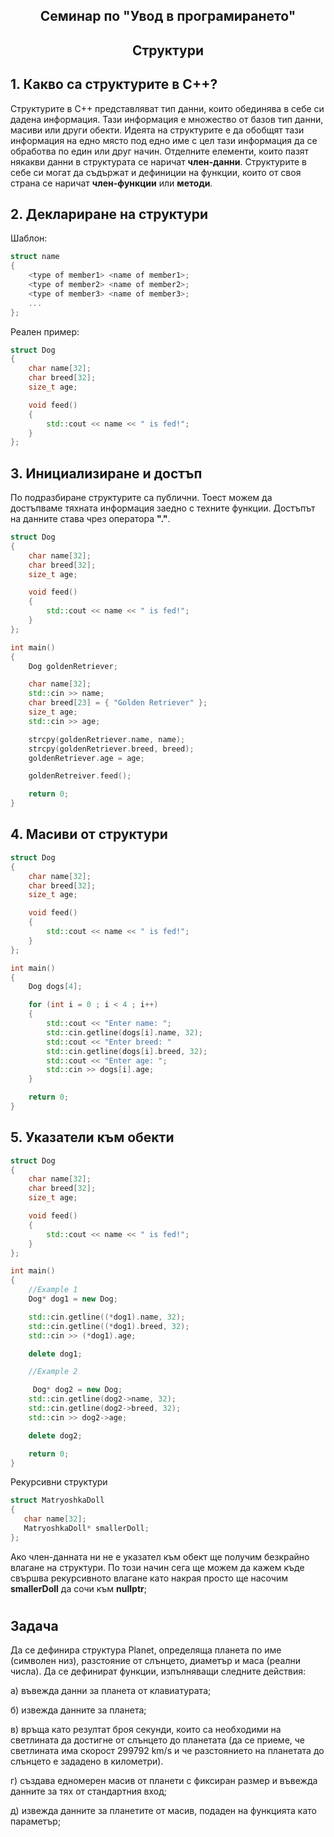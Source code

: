 ## <center> **Семинар по "Увод в програмирането"** </center>

## <center> **Структури** </center>

## 1. Какво са структурите в C++?

Структурите в C++ представляват тип данни, които обединява в себе си дадена информация. Тази информация е множество от базов тип данни, масиви или други обекти. Идеята на структурите е да обобщят тази информация на едно място под едно име с цел тази информация да се обработва по един или друг начин. Отделните елементи, които пазят някакви данни в структурата се наричат **член-данни**. Структурите в себе си могат да съдържат и дефиниции на функции, които от своя страна се наричат **член-функции** или **методи**.

## 2. Деклариране на структури

Шаблон:

```c++
struct name
{
    <type of member1> <name of member1>;
    <type of member2> <name of member2>;
    <type of member3> <name of member3>;
    ...
};
```

Реален пример:

```c++
struct Dog
{
    char name[32];
    char breed[32];
    size_t age;

    void feed()
    {
        std::cout << name << " is fed!";
    }
};
```

## 3. Инициализиране и достъп

По подразбиране структурите са публични. Тоест можем да достъпваме тяхната информация заедно с техните функции. Достъпът на данните става чрез оператора **"."**.

```c++
struct Dog
{
    char name[32];
    char breed[32];
    size_t age;

    void feed()
    {
        std::cout << name << " is fed!";
    }
};

int main()
{
    Dog goldenRetriever;

    char name[32];
    std::cin >> name;
    char breed[23] = { "Golden Retriever" };
    size_t age;
    std::cin >> age;

    strcpy(goldenRetriever.name, name);
    strcpy(goldenRetriever.breed, breed);
    goldenRetriever.age = age;

    goldenRetreiver.feed();

    return 0;
}
```

## 4. Масиви от структури

```c++
struct Dog
{
    char name[32];
    char breed[32];
    size_t age;

    void feed()
    {
        std::cout << name << " is fed!";
    }
};

int main()
{
    Dog dogs[4];

    for (int i = 0 ; i < 4 ; i++)
    {
        std::cout << "Enter name: ";
        std::cin.getline(dogs[i].name, 32);
        std::cout << "Enter breed: "
        std::cin.getline(dogs[i].breed, 32);
        std::cout << "Enter age: ";
        std::cin >> dogs[i].age;
    }

    return 0;
}
```

## 5. Указатели към обекти

```c++
struct Dog
{
    char name[32];
    char breed[32];
    size_t age;

    void feed()
    {
        std::cout << name << " is fed!";
    }
};

int main()
{
    //Example 1
    Dog* dog1 = new Dog;

    std::cin.getline((*dog1).name, 32);
    std::cin.getline((*dog1).breed, 32);
    std::cin >> (*dog1).age;

    delete dog1;

    //Example 2

     Dog* dog2 = new Dog;
    std::cin.getline(dog2->name, 32);
    std::cin.getline(dog2->breed, 32);
    std::cin >> dog2->age;

    delete dog2;

    return 0;
}
```

Рекурсивни структури

```c++
struct MatryoshkaDoll
{
   char name[32];
   MatryoshkaDoll* smallerDoll;
};

```

Ако член-данната ни не е указател към обект ще получим безкрайно влагане на структури. По този начин сега ще можем да кажем къде свършва рекурсивното влагане като накрая просто ще насочим **smallerDoll** да сочи към **nullptr**;

#

## Задача

Да се дефинира структура Planet, определяща планета по име (символен низ), разстояние от слънцето, диаметър и маса (реални числа). Да се дефинират функции, изпълняващи следните действия:

а) въвежда данни за планета от клавиатурата;

б) извежда данните за планета;

в) връща като резултат броя секунди, които са необходими на светлината да достигне от слънцето до планетата (да се приеме, че светлината има скорост 299792 km/s и че разстоянието на планетата до слънцето е зададено в километри).

г) създава едномерен масив от планети с фиксиран размер и въвежда данните за тях от стандартния вход;

д) извежда данните за планетите от масив, подаден на функцията като параметър;
